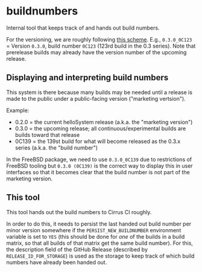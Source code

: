 # buildnumbers

Internal tool that keeps track of and hands out build numbers.

For the versioning, we are roughly following [this scheme](https://tidbits.com/2020/07/08/how-to-decode-apple-version-and-build-numbers/). E.g., `0.3.0_0C123` = Version `0.3.0`, build number `0C123` (123rd build in the 0.3 series). Note that prerelease builds may already have the version number of the upcoming release. 

## Displaying and interpreting build numbers

This system is there because many builds may be needed until a release is made to the public under a public-facing version ("marketing vertsion").

Example:

* 0.2.0 = the current helloSystem release (a.k.a. the "marketing version")
* 0.3.0 = the upcoming release; all continuous/experimental builds are builds toward that release
* 0C139 = the 139st build for what will become released as the 0.3.x series (a.k.a. the "build number")

In the FreeBSD package, we need to use  `0.3.0_0C139` due to restrictions of FreeBSD tooling but `0.3.0 (0C139)` is the correct way to display this in user interfaces so that it becomes clear that the build number is not part of the marketing version.

## This tool

This tool hands out the build numbers to Cirrus CI roughly.

In order to do this, it needs to persist the last handed out build number per minor version somewhere if the `PERSIST_NEW_BUILDNUMBER` environment variable is set to `YES` (this should be done for _one_ of the builds in a build matrix, so that all builds of that matrix get the same build number).
For this, the description field of the GitHub Release (described by `RELEASE_ID_FOR_STORAGE`)
is used as the storage to keep track of which build numbers have already been handed out.
